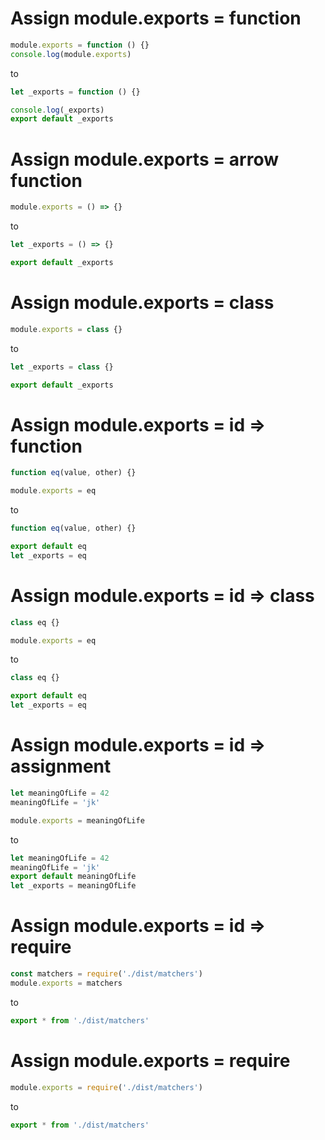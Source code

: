 # Assign module.exports = function

```js
module.exports = function () {}
console.log(module.exports)
```

to

```js
let _exports = function () {}

console.log(_exports)
export default _exports
```

# Assign module.exports = arrow function

```js
module.exports = () => {}
```

to

```js
let _exports = () => {}

export default _exports
```

# Assign module.exports = class

```js
module.exports = class {}
```

to

```js
let _exports = class {}

export default _exports
```

# Assign module.exports = id => function

```js
function eq(value, other) {}

module.exports = eq
```

to

```js
function eq(value, other) {}

export default eq
let _exports = eq
```

# Assign module.exports = id => class

```js
class eq {}

module.exports = eq
```

to

```js
class eq {}

export default eq
let _exports = eq
```

# Assign module.exports = id => assignment

```js
let meaningOfLife = 42
meaningOfLife = 'jk'

module.exports = meaningOfLife
```

to

```js
let meaningOfLife = 42
meaningOfLife = 'jk'
export default meaningOfLife
let _exports = meaningOfLife
```

# Assign module.exports = id => require

```js
const matchers = require('./dist/matchers')
module.exports = matchers
```

to

```js
export * from './dist/matchers'
```

# Assign module.exports = require

```js
module.exports = require('./dist/matchers')
```

to

```js
export * from './dist/matchers'
```
